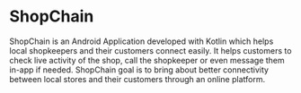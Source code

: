 # ShopChain
ShopChain is an Android Application developed with Kotlin which helps local shopkeepers and their customers connect easily. It helps customers to check live activity of the shop, 
call the shopkeeper or even message them in-app if needed. ShopChain goal is to bring about better connectivity between local stores and their customers through an online platform.

